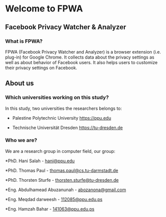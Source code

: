 # Welcome to FPWA
## Facebook Privacy Watcher & Analyzer

### What is FPWA?
FPWA (Facebook Privacy Watcher and Analyzer) is a browser extension (i.e. plug-in) for Google Chrome.
It collects data about the privacy settings as well as about behavior of Facebook users.
It also helps users to customize their privacy settings on Facebook.

## About us
### Which universities working on this study?
In this study, two universities the researchers belongs to:

* Palestine Polytechnic University
https://ppu.edu

* Technische Universität Dresden
https://tu-dresden.de

### Who we are?
We are a research group in computer field, our group:

*PhD. Hani Salah - hani@ppu.edu

*PhD. Thomas Paul - thomas.paul@cs.tu-darmstadt.de

*PhD. Thorsten Sturfe - thorsten.sturfe@tu-dresden.de

*Eng. Abdulhamead Abuzanunah - abozanona@gmail.com

*Eng. Meqdad darweesh - 112085@ppu.edu.ps

*Eng. Hamzah Bahar - 141063@ppu.edu.ps
